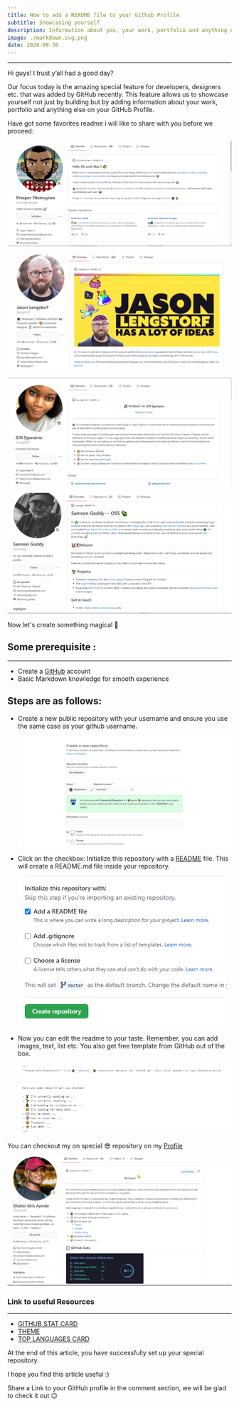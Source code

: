 ```yaml
---
title: How to add a README file to your Github Profile
subtitle: Showcasing yourself
description: Information about you, your work, portfolio and anything else on your GitHub profile
image: ./markdown.svg.png
date: 2020-08-30
---
```


---

Hi guys! I trust y’all had a good day?

Our focus today is the amazing special feature for developers, designers etc. that was added by GitHub recently. This feature allows us to showcase yourself not just by building but by adding information about your work, portfolio and anything else on your GitHub Profile.

Have got some favorites readme i will like to share with you before we proceed:

![prosper](./prosper.png)

![jason](./jason.png)

![gift](./gift.png)

![samson1](./samson.png)

Now let's create something magical 🤗

## Some prerequisite :

---

- Create a [GitHub](https://github.com/ 'GitHub') account
- Basic Markdown knowledge for smooth experience

## Steps are as follows:

- Create a new public repository with your username and ensure you use the same case as your github username.

  ![newrepo](./newrepo.png)

- Click on the checkbox: Initialize this repository with a [README](https://en.wikipedia.org/wiki/README 'ReadMe') file. This will create a README.md file inside your repository.

  ![initialize](./read.png)

- Now you can edit the readme to your taste. Remember, you can add images, text, list etc. You also get free template from GitHub out of the box.

  ![template](./outofbox.png)

You can checkout my on special 😎 repository on my [Profile](https://github.com/Olanetsoft 'GitHub')

![myrepo](./mine.png)

### Link to useful Resources

---

- [GITHUB STAT CARD](https://github.com/anuraghazra/github-readme-stats#github-stats-card 'Stat Card')
- [THEME](https://github.com/anuraghazra/github-readme-stats#themes 'Theme')
- [TOP LANGUAGES CARD](https://github.com/anuraghazra/github-readme-stats#top-languages-card 'Top Lang')

At the end of this article, you have successfully set up your special repository.

I hope you find this article useful :)

Share a Link to your GitHub profile in the comment section, we will be glad to check it out 😉
